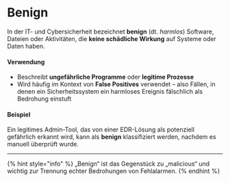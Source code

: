 # Benign

In der IT- und Cybersicherheit bezeichnet **benign** (dt. _harmlos_) Software, Dateien oder Aktivitäten, die **keine schädliche Wirkung** auf Systeme oder Daten haben.

#### Verwendung

* Beschreibt **ungefährliche Programme** oder **legitime Prozesse**
* Wird häufig im Kontext von **False Positives** verwendet – also Fällen, in denen ein Sicherheitssystem ein harmloses Ereignis fälschlich als Bedrohung einstuft

#### Beispiel

Ein legitimes Admin-Tool, das von einer EDR-Lösung als potenziell gefährlich erkannt wird, kann als **benign** klassifiziert werden, nachdem es manuell überprüft wurde.

***

{% hint style="info" %}
„Benign“ ist das Gegenstück zu „malicious“ und wichtig zur Trennung echter Bedrohungen von Fehlalarmen.
{% endhint %}

